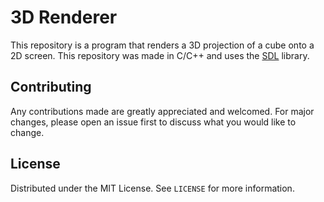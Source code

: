 # 3D Renderer

This repository is a program that renders a 3D projection of a cube onto a 2D screen. This repository was made in C/C++ and uses the [SDL](https://www.libsdl.org/) library.

## Contributing

Any contributions made are greatly appreciated and welcomed. For major changes, please open an issue first
to discuss what you would like to change.

## License

Distributed under the MIT License. See `LICENSE` for more information.
